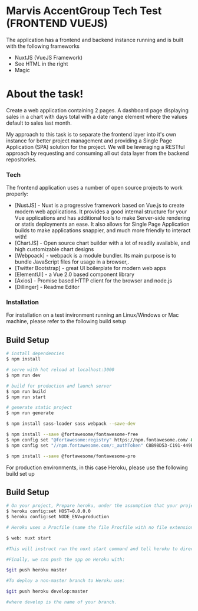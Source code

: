 # Marvis AccentGroup Tech Test (FRONTEND VUEJS)


The application has a frontend and backend instance running and is built with the following frameworks

  - NuxtJS (VueJS Framework)
  - See HTML in the right
  - Magic

# About the task!

Create a web application containing 2 pages. A dashboard page displaying sales in a chart with days total with a date range element where the values default to sales last month.

My approach to this task is to separate the frontend layer into it's own instance for better project management and providing a Single Page Application (SPA) solution for the project. We will be leveraging a RESTful approach by requesting and consuming all out data layer from the backend repositories.

### Tech

The frontend application uses a number of open source projects to work properly:

* [NustJS] - Nuxt is a progressive framework based on Vue.js to create modern web applications. It provides a good internal structure for your Vue applications and has additional tools to make Server-side rendering or statis deployments an ease. It also allows for Single Page Application builds to make applications snappier, and much more friendly to interact with!
* [ChartJS] - Open source chart builder with a lot of readily available, and high customizable chart designs
* [Webpoack] - webpack is a module bundler. Its main purpose is to bundle JavaScript files for usage in a browser,.
* [Twitter Bootstrap] - great UI boilerplate for modern web apps
* [ElementUI] - a Vue 2.0 based component library 
* [Axios] - Promise based HTTP client for the browser and node.js
* [Dillinger] - Readme Editor

### Installation

For installation on a test invironment running an Linux/Windows or Mac machine, please refer to the following build setup

## Build Setup

```bash
# install dependencies
$ npm install

# serve with hot reload at localhost:3000
$ npm run dev

# build for production and launch server
$ npm run build
$ npm run start

# generate static project
$ npm run generate

$ npm install sass-loader sass webpack --save-dev

$ npm install --save @fortawesome/fontawesome-free
$ npm config set "@fortawesome:registry" https://npm.fontawesome.com/ && \
$ npm config set "//npm.fontawesome.com/:_authToken" C8B98D53-C191-449B-AD80-3C5C87912B67

$ npm install --save @fortawesome/fontawesome-pro

```

For production environments, in this case Heroku, please use the following build set up

## Build Setup

```bash
# On your project, Prepare heroku, under the assumption that your project has a remote url set against heroku, and the project has been mapped against a Heroku application
$ heroku config:set HOST=0.0.0.0
$ heroku config:set NODE_ENV=production

# Heroku uses a Procfile (name the file Procfile with no file extension) that specifies the commands that are executed by the apps dynos. To start the Procfile will be very simple, and needs to contain the following line:

$ web: nuxt start

#This will instruct run the nuxt start command and tell heroku to direct external HTTP traffic to it.

#Finally, we can push the app on Heroku with:

$git push heroku master

#To deploy a non-master branch to Heroku use:

$git push heroku develop:master

#where develop is the name of your branch.
```